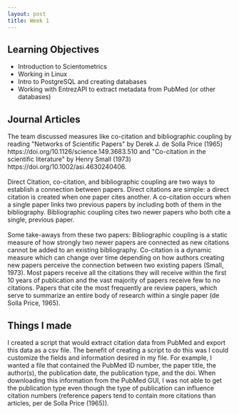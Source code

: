```yaml
---
layout: post
title: Week 1
---
```

<h2>Learning Objectives</h2>
<ul>
  <li>Introduction to Scientometrics</li>
  <li>Working in Linux</li>
  <li>Intro to PostgreSQL and creating databases</li>
  <li>Working with EntrezAPI to extract metadata from PubMed (or other databases)</li>
</ul>
<h2>Journal Articles</h2>
The team discussed measures like co-citation and bibliographic coupling by reading "Networks of Scientific Papers" by Derek J. de Solla Price (1965) https://doi.org/10.1126/science.149.3683.510 and "Co-citation in the scientific literature" by Henry Small (1973) https://doi.org/10.1002/asi.4630240406. 
<br/><br/>
Direct Citation, co-citation, and bibliographic coupling are two ways to establish a connection between papers. Direct citations are simple: a direct citation is created when one paper cites another. A co-citation occurs when a single paper links two previous papers by including both of them in the bibliography. Bibliographic coupling cites two newer papers who both cite a single, previous paper. 
<br/><br/>
Some take-aways from these two papers: Bibliographic coupling is a static measure of how strongly two newer papers are connected as new citations cannot be added to an existing bibliography. Co-citation is a dynamic measure which can change over time depending on how authors creating new papers perceive the connection between two existing papers (Small, 1973). Most papers receive all the citations they will receive within the first 10 years of publication and the vast majority of papers receive few to no citations. Papers that cite the most frequently are review papers, which serve to summarize an entire body of research within a single paper (de Solla Price, 1965). 

<h2>Things I made</h2>

I created a script that would extract citation data from PubMed and export this data as a csv file. The benefit of creating a script to do this was I could customize the fields and information desired in my file. For example, I wanted a file that contained the PubMed ID number, the paper title, the author(s), the publication date, the publication type, and the doi. When downloading this information from the PubMed GUI, I was not able to get the publication type even though the type of publication can influence citation numbers (reference papers tend to contain more citations than articles, per de Solla Price (1965)).
